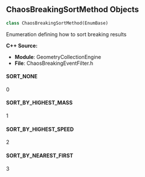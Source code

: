 ## ChaosBreakingSortMethod Objects

```python
class ChaosBreakingSortMethod(EnumBase)
```

Enumeration defining how to sort breaking results

**C++ Source:**

- **Module**: GeometryCollectionEngine
- **File**: ChaosBreakingEventFilter.h

<a id="unreal.ChaosBreakingSortMethod.SORT_NONE"></a>

#### SORT_NONE

0

<a id="unreal.ChaosBreakingSortMethod.SORT_BY_HIGHEST_MASS"></a>

#### SORT_BY_HIGHEST_MASS

1

<a id="unreal.ChaosBreakingSortMethod.SORT_BY_HIGHEST_SPEED"></a>

#### SORT_BY_HIGHEST_SPEED

2

<a id="unreal.ChaosBreakingSortMethod.SORT_BY_NEAREST_FIRST"></a>

#### SORT_BY_NEAREST_FIRST

3

<a id="unreal.ChaosCollisionSortMethod"></a>